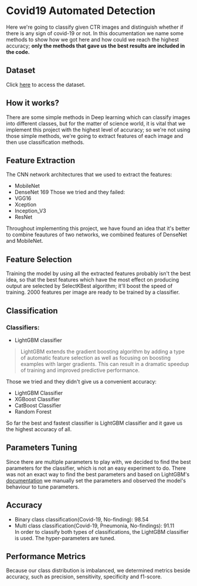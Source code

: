 # Covid19 Automated Detection
Here we're going to classify given CTR images and distinguish whether if there is any sign of covid-19 or not. In this documentation we name some methods to show how we got here and how could we reach the highest accuracy; **only the methods that gave us the best results are included in the code.**

## Dataset
Click [here](https://github.com/muhammedtalo/COVID-19) to access the dataset.
## How it works?
There are some simple methods in Deep learning which can classify images into different classes, but for the matter of science world, it is vital that we implement this project with the highest level of accuracy; so we're not using those simple methods, we're going to extract features of each image and then use classification methods.

## Feature Extraction
The CNN network architectures that we used to extract the features:

* MobileNet
* DenseNet 169
Those we tried and they failed:
* VGG16
* Xception
* Inception_V3
* ResNet


Throughout implementing this project, we have found an idea that it's better to combine feautures of two networks, we combined features of DenseNet and MobileNet.

## Feature Selection
Training the model by using all the extracted features probably isn't the best idea, so that the best features which have the most effect on producing output are selected by SelectKBest algorithm; it'll boost the speed of training. 2000 features per image are ready to be trained by a classifier.

## Classification
### Classifiers:
* LightGBM classifier
>LightGBM extends the gradient boosting algorithm by adding a type of automatic feature selection as well as focusing on boosting examples with larger gradients. This can result in a dramatic speedup of training and improved predictive performance.

Those we tried and they didn't give us a convenient accuracy:
* LightGBM Classifier
* XGBoost Classifier
* CatBoost Classifier
* Random Forest

So far the best and fastest classifier is LightGBM classifier and it gave us the highest accuracy of all.

## Parameters Tuning
Since there are multiple parameters to play with, we decided to find the best parameters for the classifier, which is not an easy experiment to do. There was not an exact way to find the best parameters and based on LightGBM's [documentation](https://lightgbm.readthedocs.io/en/latest/Parameters-Tuning.html) we manually set the parameters and observed the model's behaviour to tune parameters.


## Accuracy
* Binary class classification(Covid-19, No-finding): 98.54
* Multi class classification(Covid-19, Pneumonia, No-findings): 91.11
<br> In order to classify both types of classifications, the LightGBM classifier is used. The hyper-parameters are tuned.
## Performance Metrics
Because our class distribution is imbalanced, we determined metrics beside accuracy, such as precision, sensitivity, specificity and f1-score.

